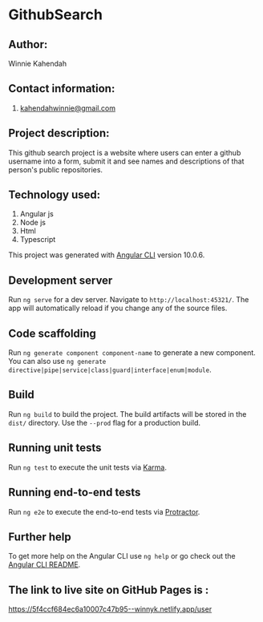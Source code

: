 # GithubSearch


## Author:

Winnie Kahendah

## Contact information:

1. kahendahwinnie@gmail.com

## Project description:
This github search project is a website where users can enter a github username into a form, submit it and see names and descriptions of that person's public repositories.

## Technology used:

 1. Angular js
 2. Node js
 3. Html
 4. Typescript
 
This project was generated with [Angular CLI](https://github.com/angular/angular-cli) version 10.0.6.

## Development server

Run `ng serve` for a dev server. Navigate to `http://localhost:45321/`. The app will automatically reload if you change any of the source files.

## Code scaffolding

Run `ng generate component component-name` to generate a new component. You can also use `ng generate directive|pipe|service|class|guard|interface|enum|module`.

## Build

Run `ng build` to build the project. The build artifacts will be stored in the `dist/` directory. Use the `--prod` flag for a production build.

## Running unit tests

Run `ng test` to execute the unit tests via [Karma](https://karma-runner.github.io).

## Running end-to-end tests

Run `ng e2e` to execute the end-to-end tests via [Protractor](http://www.protractortest.org/).

## Further help

To get more help on the Angular CLI use `ng help` or go check out the [Angular CLI README](https://github.com/angular/angular-cli/blob/master/README.md).

## The link to live site on GitHub Pages is :
https://5f4ccf684ec6a10007c47b95--winnyk.netlify.app/user
